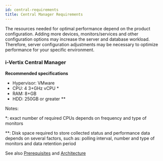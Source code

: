 ```yaml
---
id: central-requirements
title: Central Manager Requirements
---
```


The resources needed for optimal performance depend on the product configuration. Adding more devices, monitors/services and other configuration options may increase the server and database workload. Therefore, server configuration adjustments may be necessary to optimize performance for your specific environment.

### i-Vertix Central Manager 
**Recommended specifications**
* Hypervisor: VMware 
* CPU: 4 3+GHz vCPU *
* RAM: 8+GB 
* HDD: 250GB or greater **

Notes:

*: exact number of required CPUs depends on frequency and type of monitors

**: Disk space required to store collected status and performance data depends on several factors, such as: polling interval, number and type of monitors and data retention period

See also [Prerequisites](../../installation/before-you-start/prerequisites.md) and [Architecture](../../installation/before-you-start/architecture.md)
